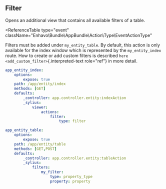 ## Filter

Opens an additional view that contains all available filters of a table.

<ReferenceTable
type="event"
className="Enhavo\Bundle\AppBundle\Action\Type\EventActionType"
>
<template v-slot:inherit>
    <ReferenceOption name="label" />,
    <ReferenceOption name="icon" />,
    <ReferenceOption name="translation_domain" />,
    <ReferenceOption name="hidden" />,
    <ReferenceOption name="permission" />,
    <ReferenceOption name="view_key" />
</template>
</ReferenceTable>

Filters must be added under `my_entity_table`. By default, this action
is only available for the index window which is represented by the
`my_entity_index` route. How to create or add custom filters is
described `here <add_custom_filter>`{.interpreted-text role="ref"} in
more detail.

``` yaml
app_entity_index:
    options:
        expose: true
    path: /app/entity/index
    methods: [GET]
    defaults:
        _controller: app.controller.entity:indexAction
        _sylius:
            viewer:
                actions:
                    filter:
                        type: filter

app_entity_table:
    options:
        expose: true
    path: /app/entity/table
    methods: [GET,POST]
    defaults:
        _controller: app.controller.entity:tableAction
        _sylius:
            filters:
                my_filter:
                    type: property_type
                    property: property
```

